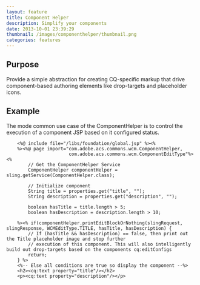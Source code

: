 ```yaml
---
layout: feature
title: Component Helper
description: Simplify your components
date: 2013-10-01 23:39:29
thumbnail: /images/componenthelper/thumbnail.png
categories: features
---
```


## Purpose

Provide a simple abstraction for creating CQ-specific markup that drive component-based authoring elements like drop-targets and placeholder icons.

## Example

The mode common use case of the ComponentHelper is to control the execution of a component JSP based on it configured status.

        <%@ include file="/libs/foundation/global.jsp" %><%
        %><%@ page import="com.adobe.acs.commons.wcm.ComponentHelper,
                           com.adobe.acs.commons.wcm.ComponentEditType"%><%
            // Get the ComponentHelper Service
            ComponentHelper componentHelper = sling.getService(ComponentHelper.class);

            // Initialize component
            String title = properties.get("title", "");
            String description = properties.get("description", "");

            boolean hasTitle = title.length > 5;
            boolean hasDescription = description.length > 10;

        %><% if(componentHelper.printEditBlockOrNothing(slingRequest, slingResponse, WCMEditType.TITLE, hasTitle, hasDescription) {
            // If (hasTitle && hasDescription) == false, then print out the Title placeholder image and stop further
            // execution of this component. This will also intelligently build out drop-targets based on the components cq:editConfigs
            return;
        } %>
        <%-- Else all conditions are true so display the component --%>
        <h2><cq:text property="title"/></h2>
        <p><cq:text property="description"/></p>
